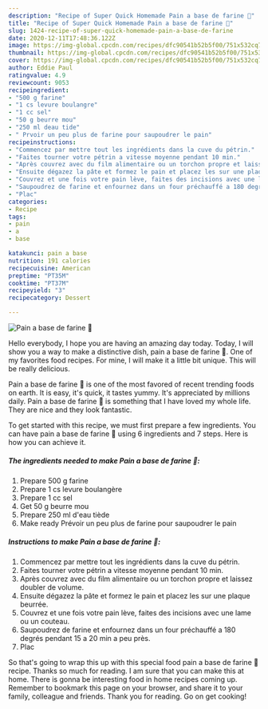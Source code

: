```yaml
---
description: "Recipe of Super Quick Homemade Pain a base de farine 🍞"
title: "Recipe of Super Quick Homemade Pain a base de farine 🍞"
slug: 1424-recipe-of-super-quick-homemade-pain-a-base-de-farine
date: 2020-12-11T17:48:36.122Z
image: https://img-global.cpcdn.com/recipes/dfc90541b52b5f00/751x532cq70/pain-a-base-de-farine-🍞-photo-principale-de-la-recette.jpg
thumbnail: https://img-global.cpcdn.com/recipes/dfc90541b52b5f00/751x532cq70/pain-a-base-de-farine-🍞-photo-principale-de-la-recette.jpg
cover: https://img-global.cpcdn.com/recipes/dfc90541b52b5f00/751x532cq70/pain-a-base-de-farine-🍞-photo-principale-de-la-recette.jpg
author: Eddie Paul
ratingvalue: 4.9
reviewcount: 9053
recipeingredient:
- "500 g farine"
- "1 cs levure boulangre"
- "1 cc sel"
- "50 g beurre mou"
- "250 ml deau tide"
- " Prvoir un peu plus de farine pour saupoudrer le pain"
recipeinstructions:
- "Commencez par mettre tout les ingrédients dans la cuve du pétrin."
- "Faites tourner votre pétrin a vitesse moyenne pendant 10 min."
- "Après couvrez avec du film alimentaire ou un torchon propre et laissez doubler de volume."
- "Ensuite dégazez la pâte et formez le pain et placez les sur une plaque beurrée."
- "Couvrez et une fois votre pain lève, faites des incisions avec une lame ou un couteau."
- "Saupoudrez de farine et enfournez dans un four préchauffé a 180 degrés pendant 15 a 20 min a peu près."
- "Plac"
categories:
- Recipe
tags:
- pain
- a
- base

katakunci: pain a base 
nutrition: 191 calories
recipecuisine: American
preptime: "PT35M"
cooktime: "PT37M"
recipeyield: "3"
recipecategory: Dessert

---
```



![Pain a base de farine 🍞](https://img-global.cpcdn.com/recipes/dfc90541b52b5f00/751x532cq70/pain-a-base-de-farine-🍞-photo-principale-de-la-recette.jpg)

Hello everybody, I hope you are having an amazing day today. Today, I will show you a way to make a distinctive dish, pain a base de farine 🍞. One of my favorites food recipes. For mine, I will make it a little bit unique. This will be really delicious.

Pain a base de farine 🍞 is one of the most favored of recent trending foods on earth. It is easy, it's quick, it tastes yummy. It's appreciated by millions daily. Pain a base de farine 🍞 is something that I have loved my whole life. They are nice and they look fantastic.




To get started with this recipe, we must first prepare a few ingredients. You can have pain a base de farine 🍞 using 6 ingredients and 7 steps. Here is how you can achieve it.

<!--inarticleads1-->

##### The ingredients needed to make Pain a base de farine 🍞:

1. Prepare 500 g farine
1. Prepare 1 cs levure boulangère
1. Prepare 1 cc sel
1. Get 50 g beurre mou
1. Prepare 250 ml d&#39;eau tiède
1. Make ready  Prévoir un peu plus de farine pour saupoudrer le pain




<!--inarticleads2-->

##### Instructions to make Pain a base de farine 🍞:

1. Commencez par mettre tout les ingrédients dans la cuve du pétrin.
1. Faites tourner votre pétrin a vitesse moyenne pendant 10 min.
1. Après couvrez avec du film alimentaire ou un torchon propre et laissez doubler de volume.
1. Ensuite dégazez la pâte et formez le pain et placez les sur une plaque beurrée.
1. Couvrez et une fois votre pain lève, faites des incisions avec une lame ou un couteau.
1. Saupoudrez de farine et enfournez dans un four préchauffé a 180 degrés pendant 15 a 20 min a peu près.
1. Plac




So that's going to wrap this up with this special food pain a base de farine 🍞 recipe. Thanks so much for reading. I am sure that you can make this at home. There is gonna be interesting food in home recipes coming up. Remember to bookmark this page on your browser, and share it to your family, colleague and friends. Thank you for reading. Go on get cooking!
